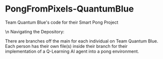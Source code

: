 # PongFromPixels-QuantumBlue
Team Quantum Blue's code for their Smart Pong Project


\n
Navigating the Depository: 

There are branches off the main for each individual on Team Quantum Blue. Each person has their own file(s) inside their branch for their implementation of a Q-Learning AI agent into a pong environment. 

